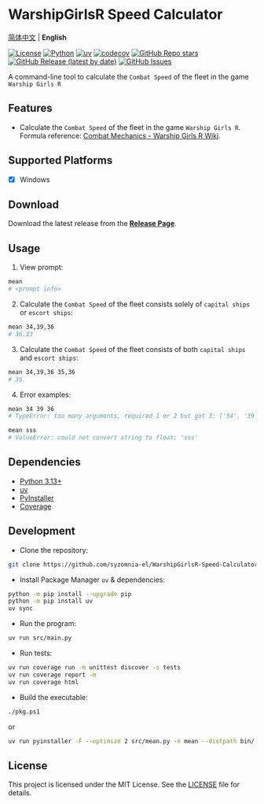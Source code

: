 # WarshipGirlsR Speed Calculator

[简体中文](README.md) | **English**

[![License](https://img.shields.io/github/license/syzomnia-el/WarshipGirlsR-Speed-Calculator?style=flat-square)](LICENSE)
[![Python](https://img.shields.io/badge/python-3.13+-blue?style=flat-square)](https://www.python.org/)
[![uv](https://img.shields.io/badge/uv-0.7+-blue?style=flat-square)](https://docs.astral.sh/uv/)
[![codecov](https://codecov.io/gh/syzomnia-el/WarshipGirlsR-Speed-Calculator/graph/badge.svg?token=T3Q72DSMHL)](https://codecov.io/gh/syzomnia-el/WarshipGirlsR-Speed-Calculator)
[![GitHub Repo stars](https://img.shields.io/github/stars/syzomnia-el/WarshipGirlsR-Speed-Calculator?style=social)](https://github.com/syzomnia-el/WarshipGirlsR-Speed-Calculator)
[![GitHub Release (latest by date)](https://img.shields.io/github/v/release/syzomnia-el/WarshipGirlsR-Speed-Calculator?style=flat-square)](https://github.com/syzomnia-el/WarshipGirlsR-Speed-Calculator/releases)
[![GitHub Issues](https://img.shields.io/github/issues/syzomnia-el/WarshipGirlsR-Speed-Calculator?style=flat-square)](https://github.com/syzomnia-el/WarshipGirlsR-Speed-Calculator/issues)

A command-line tool to calculate the `Combat Speed` of the fleet in the game `Warship Girls R`

## Features

- Calculate the `Combat Speed` of the fleet in the game `Warship Girls R`. Formula reference: [Combat Mechanics - Warship Girls R Wiki](https://www.zjsnrwiki.com/wiki/%E6%88%98%E6%96%97%E6%9C%BA%E5%88%B6#%E6%88%98%E6%9C%AF%E8%BF%82%E5%9B%9E).

## Supported Platforms

-[x] Windows

## Download

Download the latest release from
the [**Release Page**](https://github.com/syzomnia-el/WarshipGirlsR-Speed-Calculator/releases).

## Usage

1. View prompt:

```bash
mean
# <prompt info>
```

2. Calculate the `Combat Speed` of the fleet consists solely of `capital ships` or `escort ships`:

```bash
mean 34,39,36
# 36.33
```

3. Calculate the `Combat Speed` of the fleet consists of both `capital ships` and `escort ships`:

```bash
mean 34,39,36 35,36
# 35
```

4. Error examples:

```bash
mean 34 39 36
# TypeError: too many arguments, required 1 or 2 but got 3: ['34', '39', '36']

mean sss
# ValueError: could not convert string to float: 'sss'
```

## Dependencies

- [Python 3.13+](https://www.python.org/)
- [uv](https://docs.astral.sh/uv/)
- [PyInstaller](https://pyinstaller.org/)
- [Coverage](https://coverage.readthedocs.io/)

## Development

- Clone the repository:

```bash
git clone https://github.com/syzomnia-el/WarshipGirlsR-Speed-Calculator.git
```

- Install Package Manager `uv` & dependencies:

```bash
python -m pip install --upgrade pip
python -m pip install uv
uv sync
```

- Run the program:

```bash
uv run src/main.py
```

- Run tests:

```bash
uv run coverage run -m unittest discover -s tests
uv run coverage report -m
uv run coverage html
```

- Build the executable:

```bash
./pkg.ps1
```

or

```bash
uv run pyinstaller -F --optimize 2 src/mean.py -n mean --distpath bin/ --clean
```

## License

This project is licensed under the MIT License. See the [LICENSE](LICENSE) file for details.
